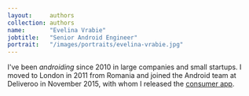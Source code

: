 ```yaml
---
layout:     authors
collection: authors
name:       "Evelina Vrabie"
jobtitle:   "Senior Android Engineer"
portrait:   "/images/portraits/evelina-vrabie.jpg"
---
```


I've been _androiding_ since 2010 in large companies and small startups. I moved to London in 2011 from Romania and joined the Android team at Deliveroo in November 2015, with whom I released the [consumer app](https://play.google.com/store/apps/details?id=com.deliveroo.orderapp&hl=en_GB). 
